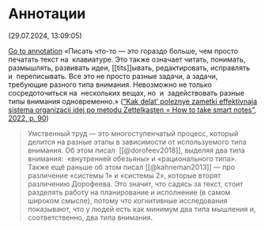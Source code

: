 # Аннотации

(29.07.2024, 13:09:05)

[Go to annotation](zotero://open-pdf/library/items/T2LLPC2E?page=90&annotation=T6J8MK38) «Писать что-то — это гораздо больше, чем просто печатать текст на  клавиатуре. Это также означает читать, понимать, размышлять, развивать идеи, [[tits]]ывать, редактировать, исправлять и  переписывать. Все это не просто разные задачи, а задачи, требующие разного типа внимания. Невозможно не только сосредоточиться на  нескольких вещах, но  и  задействовать разные типы внимания одновременно.» ([“Kak delatʹ poleznye zametki effektivnaja sistema organizacii idej po metodu Zettelkasten = How to take smart notes”, 2022, p. 90](zotero://select/library/items/ZWB758A6)) 

> Умственный труд — это многоступенчатый процесс, который делится на разные этапы в зависимости от используемого типа внимания. Об этом писал  [[@dorofeev2018]], выделяя два типа внимания:  «внутренней обезьяны» и «рационального типа». Также ещё раньше об этом писал [[@kahneman2013]] — про различение «системы 1» и «системы 2», которые вторят различению Дорофеева. Это значит, что садясь за текст, стоит разделять работу на планирование и исполнение (в самом широком смысле), потому что когнитивные исследования показывают, что у людей есть как минимум два типа мышления и, соответственно, два типа внимания.